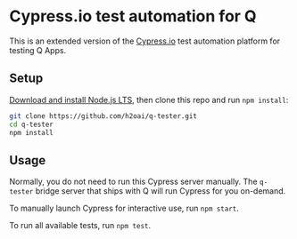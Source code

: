 # Cypress.io test automation for Q

This is an extended version of the [Cypress.io](https://www.cypress.io/) test automation platform for testing Q Apps.

## Setup

[Download and install Node.js LTS](https://nodejs.org/en/download/), then clone this repo and run `npm install`:

```bash
git clone https://github.com/h2oai/q-tester.git
cd q-tester
npm install
```

## Usage

Normally, you do not need to run this Cypress server manually. The `q-tester` bridge server that ships with Q will run Cypress for you on-demand.

To manually launch Cypress for interactive use, run `npm start`.

To run all available tests, run `npm test`.

